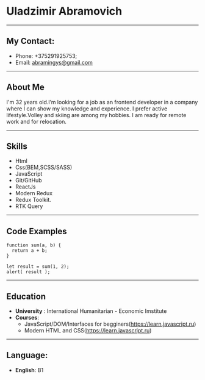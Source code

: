 # Uladzimir Abramovich

---

## My Contact:

- Phone: +375291925753;
- Email: abramingys@gmail.com

---

## About Me

I'm 32 years old.I’m looking for a job as an frontend developer in a company where I can show my knowledge and experience. I prefer active lifestyle.Volley and skiing are among my hobbies. I am ready for remote work and for relocation.

---

## Skills

- Html
- Css(BEM,SCSS/SASS)
- JavaScript
- Git/GitHub
- ReactJs
- Modern Redux
- Redux Toolkit.
- RTK Query

---

## Code Examples

```
function sum(a, b) {
  return a + b;
}

let result = sum(1, 2);
alert( result );
```

---

## Education

- **University** : International Humanitarian - Economic Imstitute
- **Courses**:
  - JavaScript/DOM/Interfaces for begginers(https://learn.javascript.ru)
  - Modern HTML and CSS(https://learn.javascript.ru)

---

## Language:

- **English**: B1
